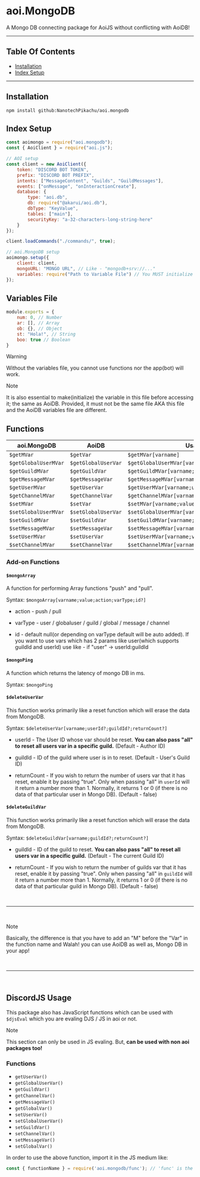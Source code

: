 # aoi.MongoDB

A Mongo DB connecting package for AoiJS without conflicting with AoiDB!

<hr />

## Table Of Contents

- [Installation](#Installation)
- [Index Setup](#Index_Setup)

<hr />

## Installation

```
npm install github:NanotechPikachu/aoi.mongodb
```

## Index Setup

```js
const aoimongo = require("aoi.mongodb");
const { AoiClient } = require("aoi.js");

// AOI setup
const client = new AoiClient({
    token: "DISCORD BOT TOKEN",
    prefix: "DISCORD BOT PREFIX",
    intents: ["MessageContent", "Guilds", "GuildMessages"],
    events: ["onMessage", "onInteractionCreate"],
    database: {
        type: "aoi.db",
        db: require("@akarui/aoi.db"),
        dbType: "KeyValue",
        tables: ["main"],
        securityKey: "a-32-characters-long-string-here"
    }
});

client.loadCommands("./commands/", true);

// aoi.MongoDB setup
aoimongo.setup({
    client: client,
    mongoURL: "MONGO URL", // Like - "mongodb+srv://..."
    variables: require("Path to Variable File") // You MUST initialize a file with variables and require() it here. Like - require("./var.js") if var.js is the variables file name
});
```

## Variables File

```js
module.exports = {
    num: 0, // Number
    ar: [], // Array
    ob: {}, // Object
    st: "Hola!", // String
    boo: true // Boolean
}
```

> [!WARNING]
> Without the variables file, you cannot use functions nor the app(bot) will work.

> [!NOTE]
> It is also essential to make(initialize) the variable in this file before accessing it; the same as AoiDB. Provided, it must not be the same file AKA this file and the AoiDB variables file are different.

## Functions

| aoi.MongoDB | AoiDB | Usage |
| ---- | ---- | ----- |
|  `$getMVar` | `$getVar` | `$getMVar[varname]` |
|  `$getGlobalUserMVar` | `$getGlobalUserVar` | `$getGlobalUserMVar[varname;userId?]` |
|  `$getGuildMVar` | `$getGuildVar` | `$getGuildMVar[varname;guildId?]` |
|  `$getMessageMVar` | `$getMessageVar` | `$getMessageMVar[varname;messageId?]` |
|  `$getUserMVar` | `$getUserVar` | `$getUserMVar[varname;userId?;guildId?]` |
|  `$getChannelMVar` | `$getChannelVar` | `$getChannelMVar[varname;channelId?]` |
|  `$setMVar` | `$setVar` | `$setMVar[varname;value]` |
|  `$setGlobalUserMVar` | `$setGlobalUserVar` | `$setGlobalUserMVar[varname;value;userId?]` |
|  `$setGuildMVar` | `$setGuildVar` | `$setGuildMVar[varname;value;guildId?]` |
|  `$setMessageMVar` | `$setMessageVar` | `$setMessageMVar[varname;value;messageId?]` |
|  `$setUserMVar` | `$setUserVar` | `$setUserMVar[varname;value;userId?;guildId?]` |
|  `$setChannelMVar` | `$setChannelVar` | `$setChannelMVar[varname;value;channelId?]` |

### Add-on Functions

#### `$mongoArray`

A function for performing Array functions "push" and "pull".

Syntax: `$mongoArray[varname;value;action;varType;id?]`

- action - push / pull

- varType - user / globaluser / guild / global / message / channel

- id - default null(or depending on varType default will be auto added). If you want to use vars which has 2 params like user(which supports guildId and userId) use like - if "user" -> userId:guildId

#### `$mongoPing`

A function which returns the latency of mongo DB in ms.

Syntax: `$mongoPing`

#### `$deleteUserVar`

This function works primarily like a reset function which will erase the data from MongoDB.

Syntax: `$deleteUserVar[varname;userId?;guildId?;returnCount?]`

- userId - The User ID whose var should be reset. **You can also pass "all" to reset all users var in a specific guild.** (Default - Author ID)

- guildId - ID of the guild where user is in to reset. (Default - User's Guild ID)

- returnCount - If you wish to return the number of users var that it has reset, enable it by passing "true". Only when passing "all" in `userId` will it return a number more than 1. Normally, it returns 1 or 0 (if there is no data of that particular user in Mongo DB). (Default - false)

#### `$deleteGuildVar`

This function works primarily like a reset function which will erase the data from MongoDB.

Syntax: `$deleteGuildVar[varname;guildId?;returnCount?]`

- guildId - ID of the guild to reset. **You can also pass "all" to reset all users var in a specific guild.** (Default - The current Guild ID)

- returnCount - If you wish to return the number of guilds var that it has reset, enable it by passing "true". Only when passing "all" in `guildId` will it return a number more than 1. Normally, it returns 1 or 0 (if there is no data of that particular guild in Mongo DB). (Default - false)

<br />
<hr />
<br />

> [!NOTE]
> Basically, the difference is that you have to add an "M" before the "Var" in the function name and Walah! you can use AoiDB as well as, Mongo DB in your app!

<br />
<hr />
<br />

## DiscordJS Usage

This package also has JavaScript functions which can be used with `$djsEval` which you are evaling DJS / JS in aoi or not. 

> [!NOTE]
> This section can only be used in JS evaling. But, **can be used with non aoi packages too!**

### Functions 

- `getUserVar()`
- `getGlobalUserVar()`
- `getGuildVar()`
- `getChannelVar()`
- `getMessageVar()`
- `getGlobalVar()`
- `setUserVar()`
- `setGlobalUserVar()`
- `setGuildVar()`
- `setChannelVar()`
- `setMessageVar()`
- `setGlobalVar()`

In order to use the above function, import it in the JS medium like:

```js
const { functionName } = require('aoi.mongodb/func'); // 'func' is the path where these functions are made
```